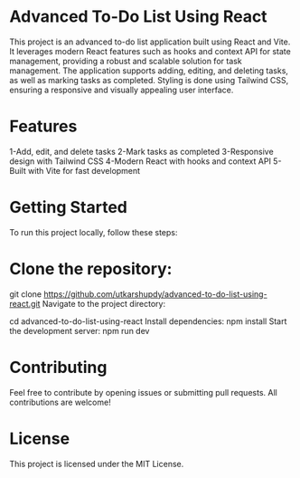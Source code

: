 # Advanced To-Do List Using React
This project is an advanced to-do list application built using React and Vite. It leverages modern React features such as hooks and context API for state management, providing a robust and scalable solution for task management. The application supports adding, editing, and deleting tasks, as well as marking tasks as completed. Styling is done using Tailwind CSS, ensuring a responsive and visually appealing user interface.

# Features
1-Add, edit, and delete tasks
2-Mark tasks as completed
3-Responsive design with Tailwind CSS
4-Modern React with hooks and context API
5-Built with Vite for fast development
# Getting Started
To run this project locally, follow these steps:

# Clone the repository:

git clone https://github.com/utkarshupdy/advanced-to-do-list-using-react.git
Navigate to the project directory:

cd advanced-to-do-list-using-react
Install dependencies:
npm install
Start the development server:
npm run dev
# Contributing
Feel free to contribute by opening issues or submitting pull requests. All contributions are welcome!

# License
This project is licensed under the MIT License.
